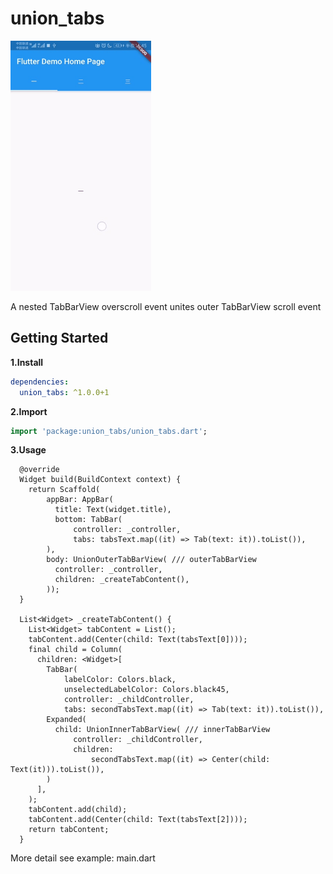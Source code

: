 # union_tabs

<img src="screenshot/screenshot.gif"  height="400" alt="Screenshot"/> 

A nested TabBarView overscroll event unites outer TabBarView scroll event

## Getting Started

**1.Install**
```yaml
dependencies:
  union_tabs: ^1.0.0+1
```

**2.Import**

```dart
import 'package:union_tabs/union_tabs.dart';
```

**3.Usage**
```
  @override
  Widget build(BuildContext context) {
    return Scaffold(
        appBar: AppBar(
          title: Text(widget.title),
          bottom: TabBar(
              controller: _controller,
              tabs: tabsText.map((it) => Tab(text: it)).toList()),
        ),
        body: UnionOuterTabBarView( /// outerTabBarView
          controller: _controller,
          children: _createTabContent(),
        ));
  }

  List<Widget> _createTabContent() {
    List<Widget> tabContent = List();
    tabContent.add(Center(child: Text(tabsText[0])));
    final child = Column(
      children: <Widget>[
        TabBar(
            labelColor: Colors.black,
            unselectedLabelColor: Colors.black45,
            controller: _childController,
            tabs: secondTabsText.map((it) => Tab(text: it)).toList()),
        Expanded(
          child: UnionInnerTabBarView( /// innerTabBarView
              controller: _childController,
              children:
                  secondTabsText.map((it) => Center(child: Text(it))).toList()),
        )
      ],
    );
    tabContent.add(child);
    tabContent.add(Center(child: Text(tabsText[2])));
    return tabContent;
  }
```

More detail see example: main.dart